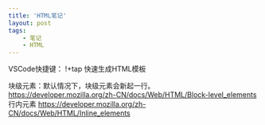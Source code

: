 ```yaml
---
title: 'HTML笔记'
layout: post
tags: 
    - 笔记
    - HTML
---
```


VSCode快捷键：
!+tap 快速生成HTML模板

块级元素：默认情况下，块级元素会新起一行。
https://developer.mozilla.org/zh-CN/docs/Web/HTML/Block-level_elements
行内元素
https://developer.mozilla.org/zh-CN/docs/Web/HTML/Inline_elements